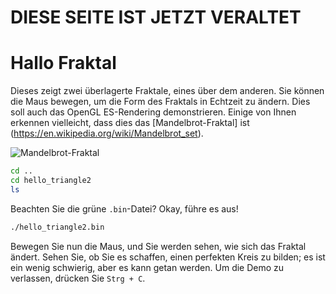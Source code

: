 # DIESE SEITE IST JETZT VERALTET

# Hallo Fraktal

Dieses zeigt zwei überlagerte Fraktale, eines über dem anderen. Sie können die Maus bewegen, um die Form des Fraktals in Echtzeit zu ändern. Dies soll auch das OpenGL ES-Rendering demonstrieren. Einige von Ihnen erkennen vielleicht, dass dies das [Mandelbrot-Fraktal] ist (https://en.wikipedia.org/wiki/Mandelbrot_set).

![Mandelbrot-Fraktal](images/mandelbrot.jpg)

```bash
cd ..
cd hello_triangle2
ls
```

Beachten Sie die grüne `.bin`-Datei? Okay, führe es aus!

```bash
./hello_triangle2.bin
```

Bewegen Sie nun die Maus, und Sie werden sehen, wie sich das Fraktal ändert. Sehen Sie, ob Sie es schaffen, einen perfekten Kreis zu bilden; es ist ein wenig schwierig, aber es kann getan werden. Um die Demo zu verlassen, drücken Sie `Strg + C`.
